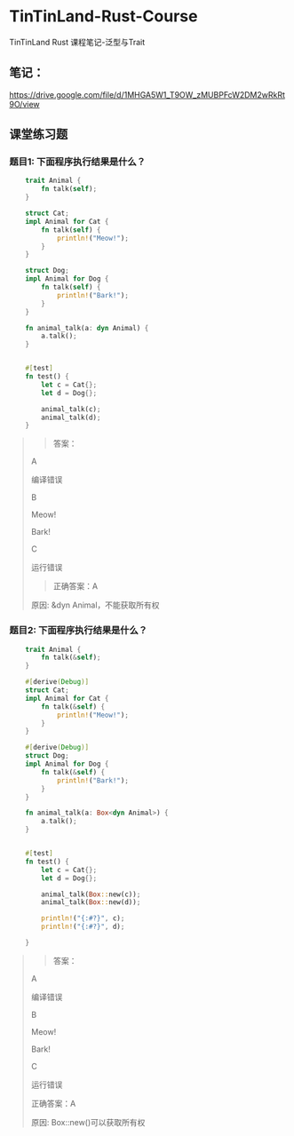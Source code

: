 # TinTinLand-Rust-Course
TinTinLand Rust 课程笔记-泛型与Trait

## 笔记：
https://drive.google.com/file/d/1MHGA5W1_T9OW_zMUBPFcW2DM2wRkRt9O/view

## 课堂练习题

### 题目1: 下面程序执行结果是什么？
```rust
    trait Animal {
        fn talk(self);
    }

    struct Cat;
    impl Animal for Cat {
        fn talk(self) {
            println!("Meow!");
        }
    }

    struct Dog;
    impl Animal for Dog {
        fn talk(self) {
            println!("Bark!");
        }
    }

    fn animal_talk(a: dyn Animal) {
        a.talk();
    }


    #[test]
    fn test() {
        let c = Cat{};
        let d = Dog{};

        animal_talk(c);
        animal_talk(d);
    }
```
> >答案：
>
> A 
> 
> 编译错误
> 
> B 
> 
> Meow!
> 
> Bark!
> 
> C 
> 
> 运行错误
>
>
> > 正确答案：A
> 
> 原因: &dyn Animal，不能获取所有权

### 题目2: 下面程序执行结果是什么？
```rust
    trait Animal {
        fn talk(&self);
    }

    #[derive(Debug)]
    struct Cat;
    impl Animal for Cat {
        fn talk(&self) {
            println!("Meow!");
        }
    }

    #[derive(Debug)]
    struct Dog;
    impl Animal for Dog {
        fn talk(&self) {
            println!("Bark!");
        }
    }

    fn animal_talk(a: Box<dyn Animal>) {
        a.talk();
    }


    #[test]
    fn test() {
        let c = Cat{};
        let d = Dog{};

        animal_talk(Box::new(c));
        animal_talk(Box::new(d));

        println!("{:#?}", c);
        println!("{:#?}", d);

    }
```

>> 答案：
>
> A 
> 
> 编译错误
>
> 
> B 
> 
> Meow!
> 
> Bark!
> 
> C 
> 
> 运行错误
>
>
> 正确答案：A 
> 
> 原因: Box::new()可以获取所有权